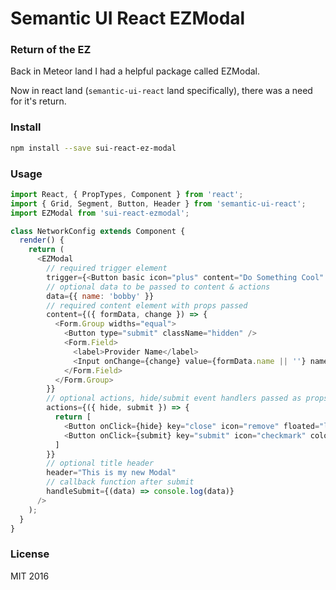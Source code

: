 # Semantic UI React EZModal

### Return of the EZ

Back in Meteor land I had a helpful package called EZModal.

Now in react land (`semantic-ui-react` land specifically), there was a need for it's return.

### Install

```bash
npm install --save sui-react-ez-modal
```

### Usage

```javascript
import React, { PropTypes, Component } from 'react';
import { Grid, Segment, Button, Header } from 'semantic-ui-react';
import EZModal from 'sui-react-ezmodal';

class NetworkConfig extends Component {
  render() {
    return (
      <EZModal
        // required trigger element
        trigger={<Button basic icon="plus" content="Do Something Cool" />}
        // optional data to be passed to content & actions
        data={{ name: 'bobby' }}
        // required content element with props passed
        content={({ formData, change }) => {
          <Form.Group widths="equal">
            <Button type="submit" className="hidden" />
            <Form.Field>
              <label>Provider Name</label>
              <Input onChange={change} value={formData.name || ''} name="name" />
            </Form.Field>
          </Form.Group>
        }}
        // optional actions, hide/submit event handlers passed as props
        actions={({ hide, submit }) => {
          return [
            <Button onClick={hide} key="close" icon="remove" floated="left" content="Cancel" />,
            <Button onClick={submit} key="submit" icon="checkmark" color="green" content="OK" />,
          ]
        }}
        // optional title header
        header="This is my new Modal"
        // callback function after submit
        handleSubmit={(data) => console.log(data)}
      />
    );
  }
}
```

### License

MIT 2016
